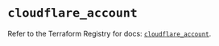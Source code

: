 # `cloudflare_account`

Refer to the Terraform Registry for docs: [`cloudflare_account`](https://registry.terraform.io/providers/cloudflare/cloudflare/4.26.0/docs/resources/account).
